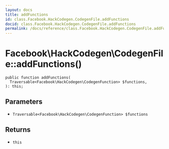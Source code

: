 ```yaml
---
layout: docs
title: addFunctions
id: class.Facebook.HackCodegen.CodegenFile.addFunctions
docid: class.Facebook.HackCodegen.CodegenFile.addFunctions
permalink: /docs/reference/class.Facebook.HackCodegen.CodegenFile.addFunctions/
---
```

# Facebook\\HackCodegen\\CodegenFile::addFunctions()




``` Hack
public function addFunctions(
  Traversable<Facebook\HackCodegen\CodegenFunction> $functions,
): this;
```




## Parameters




- ` Traversable<Facebook\HackCodegen\CodegenFunction> $functions `




## Returns




+ ` this `